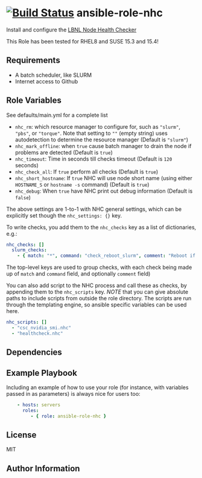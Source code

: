 [![Build Status](https://travis-ci.org/CSCfi/ansible-role-nhc.svg?branch=master)](https://travis-ci.org/CSCfi/ansible-role-nhc)
ansible-role-nhc
=========

Install and configure the [LBNL Node Health Checker](https://github.com/mej/nhc)

This Role has been tested for RHEL8 and SUSE 15.3 and 15.4!

Requirements
------------

- A batch scheduler, like SLURM
- Internet access to Github

Role Variables
--------------

See defaults/main.yml for a complete list

- `nhc_rm`: which resource manager to configure for, such as `"slurm"`, `"pbs"`, or `"torque"`. Note that setting to `""` (empty string)
   uses autodetection to determine the resource manager (Default is `"slurm"`)
- `nhc_mark_offline`: when `true` cause batch manager to drain the node if problems are detected (Default is `true`)
- `nhc_timeout`: Time in seconds till checks timeout (Default is `120` seconds)
- `nhc_check_all`: If `true` perform all checks (Default is `true`)
- `nhc_short_hostname`: If `true` NHC will use node short name (using either `HOSTNAME_S` or `hostname -s` command) (Default is `true`)
- `nhc_debug`: When `true` have NHC print out debug information (Default is `false`)

The above settings are 1-to-1 with NHC general settings, which can be explicitly set though the `nhc_settings: {}` key.

To write checks, you add them to the `nhc_checks` key as a list of dictionaries, e.g.:

```yaml
nhc_checks: []
  slurm_checks:
    - { match: "*", command: "check_reboot_slurm", comment: "Reboot if slurmd shows as DRAIN" }
```

The top-level keys are used to group checks, with each check being made up of `match` and `command` field, and optionally `comment` field)

You can also add script to the NHC process and call these as checks, by appending them to the `nhc_scripts` key. *NOTE* that you can give
absolute paths to include scripts from outside the role directory. The scripts are run through the templating engine, so ansible specific
variables can be used here.

```yaml
nhc_scripts: []
  - "csc_nvidia_smi.nhc"
  - "healthcheck.nhc"
```

Dependencies
------------

Example Playbook
----------------

Including an example of how to use your role (for instance, with variables passed in as parameters) is always nice for users too:

```yaml
    - hosts: servers
      roles:
         - { role: ansible-role-nhc }
```

License
-------

MIT

Author Information
------------------
